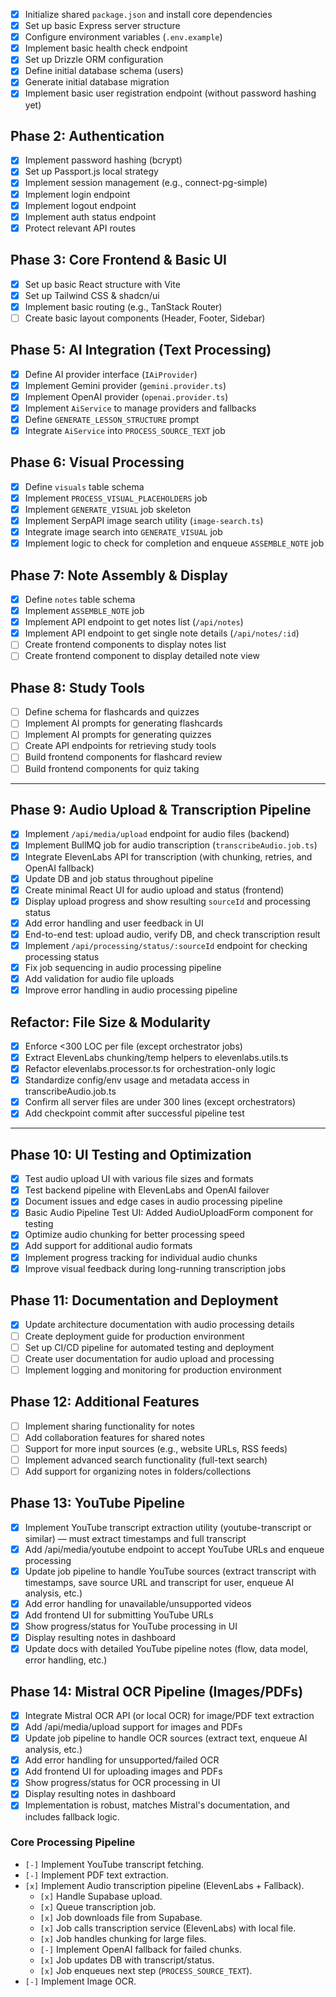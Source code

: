 - [x] Initialize shared `package.json` and install core dependencies
- [x] Set up basic Express server structure
- [x] Configure environment variables (`.env.example`)
- [x] Implement basic health check endpoint
- [x] Set up Drizzle ORM configuration
- [x] Define initial database schema (users)
- [x] Generate initial database migration
- [x] Implement basic user registration endpoint (without password hashing yet)

## Phase 2: Authentication

- [x] Implement password hashing (bcrypt)
- [x] Set up Passport.js local strategy
- [x] Implement session management (e.g., connect-pg-simple)
- [x] Implement login endpoint
- [x] Implement logout endpoint
- [x] Implement auth status endpoint
- [x] Protect relevant API routes

## Phase 3: Core Frontend & Basic UI

- [x] Set up basic React structure with Vite
- [x] Set up Tailwind CSS & shadcn/ui
- [x] Implement basic routing (e.g., TanStack Router)
- [ ] Create basic layout components (Header, Footer, Sidebar)

## Phase 5: AI Integration (Text Processing)

- [x] Define AI provider interface (`IAiProvider`)
- [x] Implement Gemini provider (`gemini.provider.ts`)
- [x] Implement OpenAI provider (`openai.provider.ts`)
- [x] Implement `AiService` to manage providers and fallbacks
- [x] Define `GENERATE_LESSON_STRUCTURE` prompt
- [x] Integrate `AiService` into `PROCESS_SOURCE_TEXT` job

## Phase 6: Visual Processing

- [x] Define `visuals` table schema
- [x] Implement `PROCESS_VISUAL_PLACEHOLDERS` job
- [x] Implement `GENERATE_VISUAL` job skeleton
- [x] Implement SerpAPI image search utility (`image-search.ts`)
- [x] Integrate image search into `GENERATE_VISUAL` job
- [x] Implement logic to check for completion and enqueue `ASSEMBLE_NOTE` job

## Phase 7: Note Assembly & Display

- [x] Define `notes` table schema
- [x] Implement `ASSEMBLE_NOTE` job
- [x] Implement API endpoint to get notes list (`/api/notes`)
- [x] Implement API endpoint to get single note details (`/api/notes/:id`)
- [ ] Create frontend components to display notes list
- [ ] Create frontend component to display detailed note view

## Phase 8: Study Tools

- [ ] Define schema for flashcards and quizzes
- [ ] Implement AI prompts for generating flashcards
- [ ] Implement AI prompts for generating quizzes
- [ ] Create API endpoints for retrieving study tools
- [ ] Build frontend components for flashcard review
- [ ] Build frontend components for quiz taking

---

## Phase 9: Audio Upload & Transcription Pipeline

- [x] Implement `/api/media/upload` endpoint for audio files (backend)
- [x] Implement BullMQ job for audio transcription (`transcribeAudio.job.ts`)
- [x] Integrate ElevenLabs API for transcription (with chunking, retries, and OpenAI fallback)
- [x] Update DB and job status throughout pipeline
- [x] Create minimal React UI for audio upload and status (frontend)
- [x] Display upload progress and show resulting `sourceId` and processing status
- [x] Add error handling and user feedback in UI
- [x] End-to-end test: upload audio, verify DB, and check transcription result
- [x] Implement `/api/processing/status/:sourceId` endpoint for checking processing status
- [x] Fix job sequencing in audio processing pipeline
- [x] Add validation for audio file uploads
- [x] Improve error handling in audio processing pipeline

## Refactor: File Size & Modularity
- [x] Enforce <300 LOC per file (except orchestrator jobs)
- [x] Extract ElevenLabs chunking/temp helpers to elevenlabs.utils.ts
- [x] Refactor elevenlabs.processor.ts for orchestration-only logic
- [x] Standardize config/env usage and metadata access in transcribeAudio.job.ts
- [x] Confirm all server files are under 300 lines (except orchestrators)
- [x] Add checkpoint commit after successful pipeline test

---

## Phase 10: UI Testing and Optimization

- [x] Test audio upload UI with various file sizes and formats
- [x] Test backend pipeline with ElevenLabs and OpenAI failover
- [x] Document issues and edge cases in audio processing pipeline
- [x] Basic Audio Pipeline Test UI: Added AudioUploadForm component for testing
- [x] Optimize audio chunking for better processing speed
- [x] Add support for additional audio formats
- [x] Implement progress tracking for individual audio chunks
- [x] Improve visual feedback during long-running transcription jobs

## Phase 11: Documentation and Deployment

- [x] Update architecture documentation with audio processing details
- [ ] Create deployment guide for production environment
- [ ] Set up CI/CD pipeline for automated testing and deployment
- [ ] Create user documentation for audio upload and processing
- [ ] Implement logging and monitoring for production environment

## Phase 12: Additional Features

- [ ] Implement sharing functionality for notes
- [ ] Add collaboration features for shared notes
- [ ] Support for more input sources (e.g., website URLs, RSS feeds)
- [ ] Implement advanced search functionality (full-text search)
- [ ] Add support for organizing notes in folders/collections

## Phase 13: YouTube Pipeline
- [x] Implement YouTube transcript extraction utility (youtube-transcript or similar) — must extract timestamps and full transcript
- [x] Add /api/media/youtube endpoint to accept YouTube URLs and enqueue processing
- [x] Update job pipeline to handle YouTube sources (extract transcript with timestamps, save source URL and transcript for user, enqueue AI analysis, etc.)
- [x] Add error handling for unavailable/unsupported videos
- [x] Add frontend UI for submitting YouTube URLs
- [x] Show progress/status for YouTube processing in UI
- [x] Display resulting notes in dashboard
- [x] Update docs with detailed YouTube pipeline notes (flow, data model, error handling, etc.)

## Phase 14: Mistral OCR Pipeline (Images/PDFs)
- [x] Integrate Mistral OCR API (or local OCR) for image/PDF text extraction
- [x] Add /api/media/upload support for images and PDFs
- [x] Update job pipeline to handle OCR sources (extract text, enqueue AI analysis, etc.)
- [x] Add error handling for unsupported/failed OCR
- [x] Add frontend UI for uploading images and PDFs
- [x] Show progress/status for OCR processing in UI
- [x] Display resulting notes in dashboard
- [x] Implementation is robust, matches Mistral's documentation, and includes fallback logic.

### Core Processing Pipeline

*   `[-]` Implement YouTube transcript fetching.
*   `[-]` Implement PDF text extraction.
*   `[x]` Implement Audio transcription pipeline (ElevenLabs + Fallback).
    *   `[x]` Handle Supabase upload.
    *   `[x]` Queue transcription job.
    *   `[x]` Job downloads file from Supabase.
    *   `[x]` Job calls transcription service (ElevenLabs) with local file.
    *   `[x]` Job handles chunking for large files.
    *   `[-]` Implement OpenAI fallback for failed chunks.
    *   `[x]` Job updates DB with transcript/status.
    *   `[x]` Job enqueues next step (`PROCESS_SOURCE_TEXT`).
*   `[-]` Implement Image OCR.

